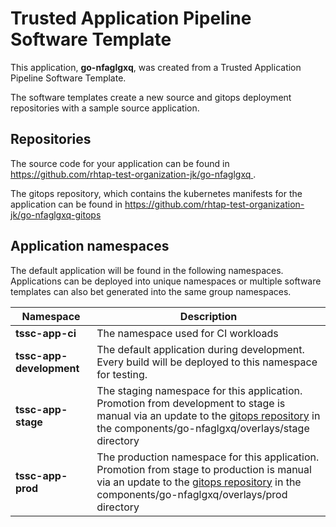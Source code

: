 # Trusted Application Pipeline Software Template

This application, **go-nfaglgxq**, was created from a Trusted Application Pipeline Software Template.

The software templates create a new source and gitops deployment repositories with a sample source application. 

## Repositories

The source code for your application can be found in [https://github.com/rhtap-test-organization-jk/go-nfaglgxq ](https://github.com/rhtap-test-organization-jk/go-nfaglgxq ).
 
The gitops repository, which contains the kubernetes manifests for the application can be found in 
[https://github.com/rhtap-test-organization-jk/go-nfaglgxq-gitops ](https://github.com/rhtap-test-organization-jk/go-nfaglgxq-gitops ) 

## Application namespaces 

The default application will be found in the following namespaces. Applications can be deployed into unique namespaces or multiple software templates can also bet generated into the same group namespaces.  

|  Namespace   |  Description   |  
| -------- | -------- |
| **tssc-app-ci** | The namespace used for CI workloads |
| **tssc-app-development** | The default application during development. Every build will be deployed to this namespace for testing. |
| **tssc-app-stage** | The staging namespace for this application. Promotion from development to stage is manual via an update to the [gitops repository](https://github.com/rhtap-test-organization-jk/go-nfaglgxq-gitops ) in the components/go-nfaglgxq/overlays/stage directory |
| **tssc-app-prod** | The production namespace for this application. Promotion from stage to production is manual via an update to the [gitops repository](https://github.com/rhtap-test-organization-jk/go-nfaglgxq-gitops ) in the components/go-nfaglgxq/overlays/prod directory |